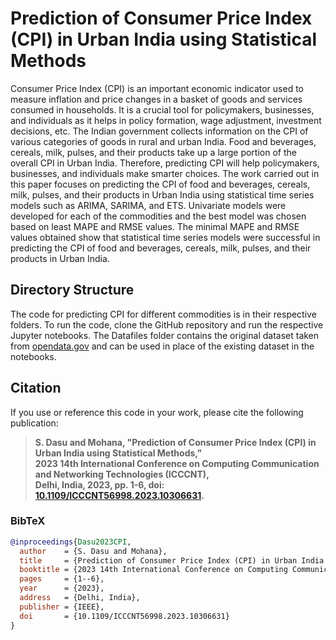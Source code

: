 # Prediction of Consumer Price Index (CPI) in Urban India using Statistical Methods
Consumer Price Index (CPI) is an important economic indicator used to measure inflation and price changes in a basket of goods and services consumed in households. It is a crucial tool for policymakers, businesses, and individuals as it helps in policy formation, wage adjustment, investment decisions, etc. The Indian government collects information on the CPI of various categories of goods in rural and urban India. Food and beverages, cereals, milk, pulses, and their products take up a large portion of the overall CPI in Urban India. Therefore, predicting CPI will help policymakers, businesses, and individuals make smarter choices. The work carried out in this paper focuses on predicting the CPI of food and beverages, cereals, milk, pulses, and their products in Urban India using statistical time series models such as ARIMA, SARIMA, and ETS. Univariate models were developed for each of the commodities and the best model was chosen based on least MAPE and RMSE values. The minimal MAPE and RMSE values obtained show that statistical time series models were successful in predicting the CPI of food and beverages, cereals, milk, pulses, and their products in Urban India.

## Directory Structure

The code for predicting CPI for different commodities is in their respective folders. To run the code, clone the GitHub repository and run the respective Jupyter notebooks. The Datafiles folder contains the original dataset taken from [opendata.gov](https://www.data.gov.in/) and can be used in place of the existing dataset in the notebooks.



## Citation

If you use or reference this code in your work, please cite the following publication:

> **S. Dasu and Mohana, "Prediction of Consumer Price Index (CPI) in Urban India using Statistical Methods,"  
> 2023 14th International Conference on Computing Communication and Networking Technologies (ICCCNT),  
> Delhi, India, 2023, pp. 1-6, doi: [10.1109/ICCCNT56998.2023.10306631](https://doi.org/10.1109/ICCCNT56998.2023.10306631).**

### BibTeX
```bibtex
@inproceedings{Dasu2023CPI,
  author    = {S. Dasu and Mohana},
  title     = {Prediction of Consumer Price Index (CPI) in Urban India using Statistical Methods},
  booktitle = {2023 14th International Conference on Computing Communication and Networking Technologies (ICCCNT)},
  pages     = {1--6},
  year      = {2023},
  address   = {Delhi, India},
  publisher = {IEEE},
  doi       = {10.1109/ICCCNT56998.2023.10306631}
}

```


